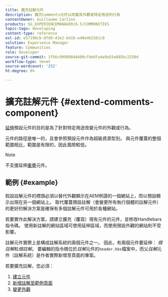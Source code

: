 ```yaml
---
title: 擴充註解元件
description: 擴充Comments元件以改變其外觀或特定用途的行為
contentOwner: Guillaume Carlino
products: SG_EXPERIENCEMANAGER/6.5/COMMUNITIES
topic-tags: developing
content-type: reference
exl-id: e57198cb-8fd9-43e2-b416-e40e462561c8
solution: Experience Manager
feature: Communities
role: Developer
source-git-commit: 1f56c99980846400cfde8fa4e9a55e885bc2258d
workflow-type: tm+mt
source-wordcount: '252'
ht-degree: 0%

---
```


# 擴充註解元件  {#extend-comments-component}

[延伸](client-customize.md#extensions)預設元件的目的是為了針對特定用途改變元件的外觀或行為。

元件的路徑是唯一的，且會參照預設元件作為超級資源型別。 與元件覆蓋的整個範圍相比，範圍是有限的，因此風險較低。

>[!NOTE]
>
>不支援延伸[重疊](client-customize.md#overlays)元件。

## 範例 {#example}

假設註解元件的標頭必須以替代外觀顯示在AEM例證的一個網站上，而以預設顯示出現在另一個網站上。 取代覆蓋預設註解（會變更所有執行個體的註解元件）的更好的解決方案是確保有多個註解元件可用於各種網站。

若要實作此解決方案，請建立擴充（覆寫）現有元件的元件，並修改Handlebars指令碼。 使用新註解的網站區域可使用延伸區域，而使用預設外觀的網站則不受影響。

註解元件實際上是構成註解系統的兩個元件之一。 因此，有兩個元件要延伸： *個註解*&#x200B;和&#x200B;*個註解*。 要編輯的指令碼位於&#x200B;*註解*&#x200B;元件的`header.hbs`檔案中，而父&#x200B;*註解*&#x200B;元件（註解系統）是作者實際新增至頁面的專案。

若要擴充註解，您必須：

1. [建立元件](extend-create-components.md)
1. [新增註解至範例頁面](extend-sample-page.md)
1. [變更外觀](extend-alter-appearance.md)
